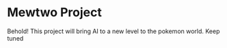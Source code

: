 # Mewtwo Project
Behold! This project will bring AI to a new level to the pokemon world.
Keep tuned
